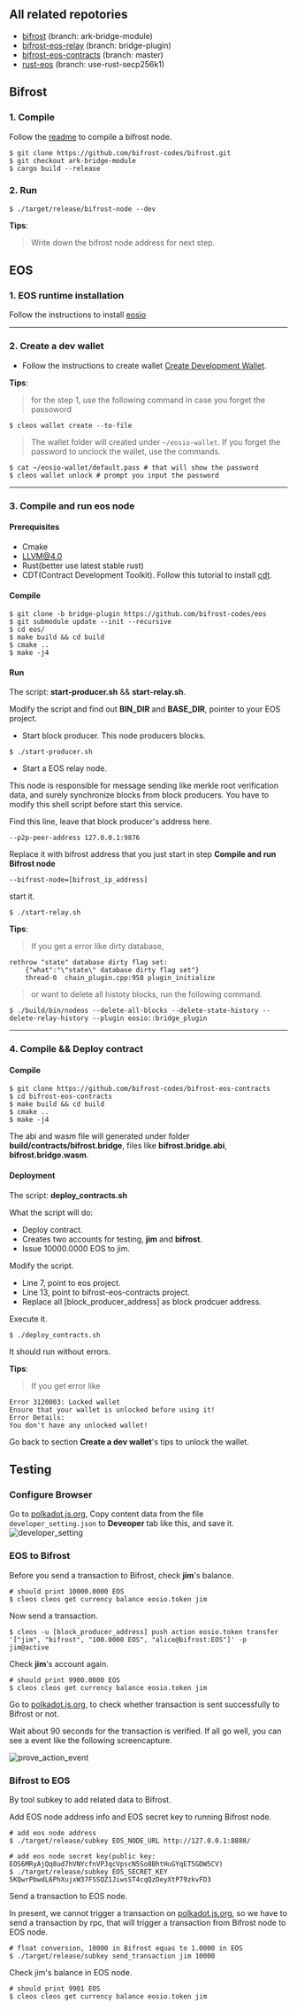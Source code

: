 ## All related repotories
- [bifrost](https://github.com/bifrost-codes/bifrost) (branch: ark-bridge-module)
- [bifrost-eos-relay](https://github.com/bifrost-codes/bifrost-eos-relay) (branch: bridge-plugin)
- [bifrost-eos-contracts](https://github.com/bifrost-codes/bifrost-eos-contracts) (branch: master)
- [rust-eos](https://github.com/bifrost-codes/rust-eos) (branch: use-rust-secp256k1)

## Bifrost

### 1. Compile
Follow the [readme](https://github.com/bifrost-codes/bifrost/tree/ark-bridge-module) to compile a bifrost node.
```
$ git clone https://github.com/bifrost-codes/bifrost.git
$ git checkout ark-bridge-module
$ cargo build --release
```

### 2. Run
```
$ ./target/release/bifrost-node --dev
```

**Tips**: 
> Write down the bifrost node address for next step.

## EOS

### 1. EOS runtime installation
Follow the instructions to install [eosio](https://developers.eos.io/eosio-home/docs/setting-up-your-environment)

---

### 2. Create a dev wallet

- Follow the instructions to create wallet [Create Development Wallet](https://developers.eos.io/eosio-home/docs/wallets).


**Tips**: 
> for the step 1, use the following command in case you forget the passoword
```
$ cleos wallet create --to-file
```

> The wallet folder will created under ```~/eosio-wallet```. If you forget the password to unclock the wallet, use the commands.
```
$ cat ~/eosio-wallet/default.pass # that will show the password
$ cleos wallet unlock # prompt you input the password
```
---

### 3. Compile and run eos node

#### Prerequisites
- Cmake
- LLVM@4.0
- Rust(better use latest stable rust)
- CDT(Contract Development Toolkit). Follow this tutorial to install [cdt](https://developers.eos.io/eosio-home/docs/installing-the-contract-development-toolkit).

#### Compile

```
$ git clone -b bridge-plugin https://github.com/bifrost-codes/eos
$ git submodule update --init --recursive
$ cd eos/
$ make build && cd build
$ cmake ..
$ make -j4
```

#### Run

The script: **start-producer.sh** && **start-relay.sh**.

Modify the script and find out **BIN_DIR** and **BASE_DIR**, pointer to your EOS project.

- Start block producer.
This node producers blocks.

```
$ ./start-producer.sh
```

- Start a EOS relay node.

This node is responsible for message sending like merkle root verification data, and surely synchronize blocks from block producers.
You have to modify this shell script before start this service.

Find this line, leave that block producer's address here.
```
--p2p-peer-address 127.0.0.1:9876
```

Replace it with bifrost address that you just start in step **Compile and run Bifrost node**
```
--bifrost-node=[bifrost_ip_address]
```

start it.
```
$ ./start-relay.sh
```

**Tips**: 
> If you get a error like dirty database,
```
rethrow "state" database dirty flag set: 
    {"what":"\"state\" database dirty flag set"}
    thread-0  chain_plugin.cpp:958 plugin_initialize
```

> or want to delete all histoty blocks, run the following command.
```shell
$ ./build/bin/nodeos --delete-all-blocks --delete-state-history --delete-relay-history --plugin eosio::bridge_plugin
```

---

### 4. Compile && Deploy contract

#### Compile
```
$ git clone https://github.com/bifrost-codes/bifrost-eos-contracts
$ cd bifrost-eos-contracts
$ make build && cd build
$ cmake ..
$ make -j4
```
The abi and wasm file will generated under folder **build/contracts/bifrost.bridge**, 
files like **bifrost.bridge.abi**, **bifrost.bridge.wasm**.

#### Deployment
The script: **deploy_contracts.sh**

What the script will do:

- Deploy contract.
- Creates two accounts for testing, **jim** and **bifrost**.
- Issue 10000.0000 EOS to jim.

Modify the script.
- Line 7, point to eos project.
- Line 13, point to bifrost-eos-contracts project.
- Replace all [block_producer_address] as block prodcuer address.

Execute it.
```shell
$ ./deploy_contracts.sh
```
It should run without errors.

**Tips**:
> If you get error like 
```
Error 3120003: Locked wallet
Ensure that your wallet is unlocked before using it!
Error Details:
You don't have any unlocked wallet!
```
Go back to section **Create a dev wallet**'s tips to unlock the wallet.

## Testing

### Configure Browser

Go to [polkadot.js.org](https://polkadot.js.org/apps/#/settings/developer), Copy content data from the file ```developer_setting.json``` to **Deveoper** tab like this, and save it.
![developer_setting](developer_setting.png)

### EOS to Bifrost

Before you send a transaction to Bifrost, check **jim**'s balance.

```
# should print 10000.0000 EOS
$ cleos cleos get currency balance eosio.token jim
```

Now send a transaction.
```
$ cleos -u [block_producer_address] push action eosio.token transfer '["jim", "bifrost", "100.0000 EOS", "alice@bifrost:EOS"]' -p jim@active
```

Check **jim**'s account again.
```
# should print 9900.0000 EOS
$ cleos cleos get currency balance eosio.token jim
```

Go to [polkadot.js.org](https://polkadot.js.org/apps/#/extrinsics), to check whether transaction is sent successfully to Bifrost or not.

Wait about 90 seconds for the transaction is verified. If all go well, you can see a event like the following screencapture.

![prove_action_event](prove_action_event.png)

### Bifrost to EOS

By tool subkey to add related data to Bifrost.

Add EOS node address info and EOS secret key to running Bifrost node.

```
# add eos node address
$ ./target/release/subkey EOS_NODE_URL http://127.0.0.1:8888/

# add eos node secret key(public key: EOS6MRyAjQq8ud7hVNYcfnVPJqcVpscN5So8BhtHuGYqET5GDW5CV)
$ ./target/release/subkey EOS_SECRET_KEY 5KQwrPbwdL6PhXujxW37FSSQZ1JiwsST4cqQzDeyXtP79zkvFD3
```

Send a transaction to EOS node.

In present, we cannot trigger a transaction on [polkadot.js.org](https://polkadot.js.org/apps/#/extrinsics), so we have to
send a transaction by rpc, that will trigger a transaction from Bifrost node to EOS node.

```
# float conversion, 10000 in Bifrost equas to 1.0000 in EOS
$ ./target/release/subkey send_transaction jim 10000
```

Check jim's balance in EOS node.

```
# should print 9901 EOS
$ cleos cleos get currency balance eosio.token jim
```